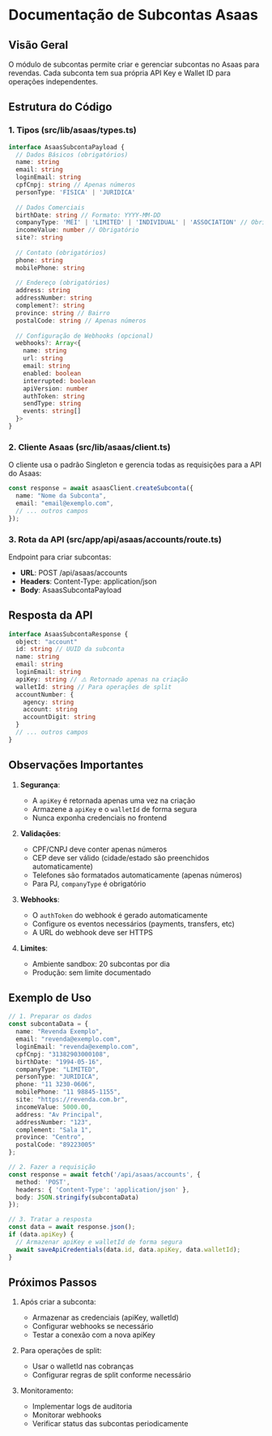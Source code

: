 # Documentação de Subcontas Asaas

## Visão Geral
O módulo de subcontas permite criar e gerenciar subcontas no Asaas para revendas. Cada subconta tem sua própria API Key e Wallet ID para operações independentes.

## Estrutura do Código

### 1. Tipos (src/lib/asaas/types.ts)
```typescript
interface AsaasSubcontaPayload {
  // Dados Básicos (obrigatórios)
  name: string
  email: string
  loginEmail: string
  cpfCnpj: string // Apenas números
  personType: 'FISICA' | 'JURIDICA'
  
  // Dados Comerciais
  birthDate: string // Formato: YYYY-MM-DD
  companyType: 'MEI' | 'LIMITED' | 'INDIVIDUAL' | 'ASSOCIATION' // Obrigatório para PJ
  incomeValue: number // Obrigatório
  site?: string
  
  // Contato (obrigatórios)
  phone: string
  mobilePhone: string
  
  // Endereço (obrigatórios)
  address: string
  addressNumber: string
  complement?: string
  province: string // Bairro
  postalCode: string // Apenas números
  
  // Configuração de Webhooks (opcional)
  webhooks?: Array<{
    name: string
    url: string
    email: string
    enabled: boolean
    interrupted: boolean
    apiVersion: number
    authToken: string
    sendType: string
    events: string[]
  }>
}
```

### 2. Cliente Asaas (src/lib/asaas/client.ts)
O cliente usa o padrão Singleton e gerencia todas as requisições para a API do Asaas:

```typescript
const response = await asaasClient.createSubconta({
  name: "Nome da Subconta",
  email: "email@exemplo.com",
  // ... outros campos
});
```

### 3. Rota da API (src/app/api/asaas/accounts/route.ts)
Endpoint para criar subcontas:
- **URL**: POST /api/asaas/accounts
- **Headers**: Content-Type: application/json
- **Body**: AsaasSubcontaPayload

## Resposta da API

```typescript
interface AsaasSubcontaResponse {
  object: "account"
  id: string // UUID da subconta
  name: string
  email: string
  loginEmail: string
  apiKey: string // ⚠️ Retornado apenas na criação
  walletId: string // Para operações de split
  accountNumber: {
    agency: string
    account: string
    accountDigit: string
  }
  // ... outros campos
}
```

## Observações Importantes

1. **Segurança**:
   - A `apiKey` é retornada apenas uma vez na criação
   - Armazene a `apiKey` e o `walletId` de forma segura
   - Nunca exponha credenciais no frontend

2. **Validações**:
   - CPF/CNPJ deve conter apenas números
   - CEP deve ser válido (cidade/estado são preenchidos automaticamente)
   - Telefones são formatados automaticamente (apenas números)
   - Para PJ, `companyType` é obrigatório

3. **Webhooks**:
   - O `authToken` do webhook é gerado automaticamente
   - Configure os eventos necessários (payments, transfers, etc)
   - A URL do webhook deve ser HTTPS

4. **Limites**:
   - Ambiente sandbox: 20 subcontas por dia
   - Produção: sem limite documentado

## Exemplo de Uso

```typescript
// 1. Preparar os dados
const subcontaData = {
  name: "Revenda Exemplo",
  email: "revenda@exemplo.com",
  loginEmail: "revenda@exemplo.com",
  cpfCnpj: "31382903000108",
  birthDate: "1994-05-16",
  companyType: "LIMITED",
  personType: "JURIDICA",
  phone: "11 3230-0606",
  mobilePhone: "11 98845-1155",
  site: "https://revenda.com.br",
  incomeValue: 5000.00,
  address: "Av Principal",
  addressNumber: "123",
  complement: "Sala 1",
  province: "Centro",
  postalCode: "89223005"
};

// 2. Fazer a requisição
const response = await fetch('/api/asaas/accounts', {
  method: 'POST',
  headers: { 'Content-Type': 'application/json' },
  body: JSON.stringify(subcontaData)
});

// 3. Tratar a resposta
const data = await response.json();
if (data.apiKey) {
  // Armazenar apiKey e walletId de forma segura
  await saveApiCredentials(data.id, data.apiKey, data.walletId);
}
```

## Próximos Passos

1. Após criar a subconta:
   - Armazenar as credenciais (apiKey, walletId)
   - Configurar webhooks se necessário
   - Testar a conexão com a nova apiKey

2. Para operações de split:
   - Usar o walletId nas cobranças
   - Configurar regras de split conforme necessário

3. Monitoramento:
   - Implementar logs de auditoria
   - Monitorar webhooks
   - Verificar status das subcontas periodicamente
